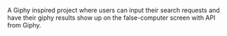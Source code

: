 A Giphy inspired project where users can input their search requests and have their giphy results show up on the false-computer screen with API from Giphy.
